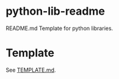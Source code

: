 # python-lib-readme
README.md Template for python libraries.

# Template

See [TEMPLATE.md](TEMPLATE.md).